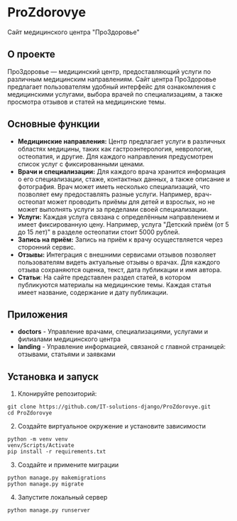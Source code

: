 # ProZdorovye
Сайт медицинского центра "ПроЗдоровье"

## О проекте

ПроЗдоровье — медицинский центр, предоставляющий услуги по различным медицинским направлениям. Сайт центра ПроЗдоровье предлагает пользователям удобный интерфейс для ознакомления с медицинскими услугами, выбора врачей по специализациям, а также просмотра отзывов и статей на медицинские темы.


## Основные функции

- **Медицинские направления:** Центр предлагает услуги в различных областях медицины, таких как гастроэнтерология, неврология, остеопатия, и другие. Для каждого направления предусмотрен список услуг с фиксированными ценами.
- **Врачи и специализации:** Для каждого врача хранится информация о его специализации, стаже, контактных данных, а также описание и фотография. Врач может иметь несколько специализаций, что позволяет ему предоставлять разные услуги. Например, врач-остеопат может проводить приёмы для детей и взрослых, но не может выполнять услуги за пределами своей специализации.
- **Услуги:** Каждая услуга связана с определённым направлением и имеет фиксированную цену. Например, услуга "Детский приём (от 5 до 15 лет)" в разделе остеопатии стоит 5000 рублей.
- **Запись на приём:** Запись на приём к врачу осуществляется через сторонний сервис.
- **Отзывы:** Интеграция с внешними сервисами отзывов позволяет пользователям видеть актуальные отзывы о врачах. Для каждого отзыва сохраняются оценка, текст, дата публикации и имя автора.
- **Статьи**: На сайте представлен раздел статей, в котором публикуются материалы на медицинские темы. Каждая статья имеет название, содержание и дату публикации.


## Приложения 

- **doctors** - Управление врачами, специализациями, услугами и филиалами медицинского центра 
- **landing** - Управление информацией, связаной с главной страницей: отзывами, статьями и заявками


## Установка и запуск 

1. Клонируйте репозиторий:

``` 
git clone https://github.com/IT-solutions-django/ProZdorovye.git
cd ProZdorovye
```

2. Создайте виртуальное окружение и установите зависимости 

```
python -m venv venv
venv/Scripts/Activate 
pip install -r requirements.txt
```

3. Создайте и примените миграции

```
python manage.py makemigrations
python manage.py migrate
```

4. Запустите локальный сервер

```
python manage.py runserver
```
